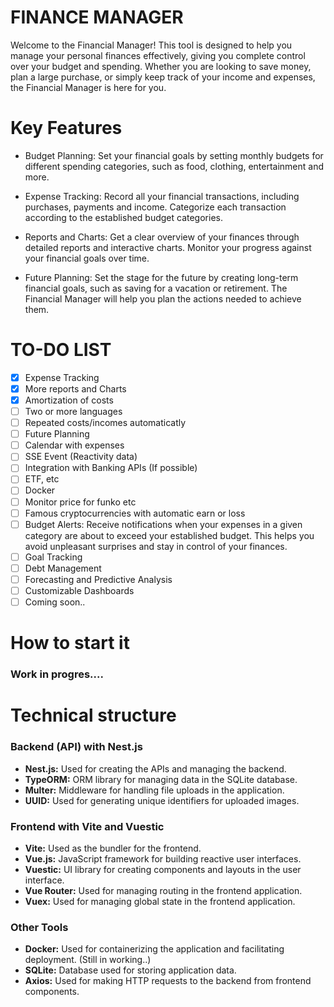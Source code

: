 # FINANCE MANAGER
Welcome to the Financial Manager! This tool is designed to help you manage your personal finances effectively, giving you complete control over your budget and spending. Whether you are looking to save money, plan a large purchase, or simply keep track of your income and expenses, the Financial Manager is here for you.

# Key Features

- Budget Planning: Set your financial goals by setting monthly budgets for different spending categories, such as food, clothing, entertainment and more.

- Expense Tracking: Record all your financial transactions, including purchases, payments and income. Categorize each transaction according to the established budget categories.

- Reports and Charts: Get a clear overview of your finances through detailed reports and interactive charts. Monitor your progress against your financial goals over time.

- Future Planning: Set the stage for the future by creating long-term financial goals, such as saving for a vacation or retirement. The Financial Manager will help you plan the actions needed to achieve them.


# TO-DO LIST

- [X] Expense Tracking
- [X] More reports and Charts
- [X] Amortization of costs
- [ ] Two or more languages
- [ ] Repeated costs/incomes automaticatly
- [ ] Future Planning
- [ ] Calendar with expenses
- [ ] SSE Event (Reactivity data)
- [ ] Integration with Banking APIs (If possible)
- [ ] ETF, etc
- [ ] Docker
- [ ] Monitor price for funko etc
- [ ] Famous cryptocurrencies with automatic earn or loss
- [ ] Budget Alerts: Receive notifications when your expenses in a given category are about to exceed your established budget. This helps you avoid unpleasant surprises and stay in control of your finances.
- [ ] Goal Tracking
- [ ] Debt Management
- [ ] Forecasting and Predictive Analysis
- [ ] Customizable Dashboards
- [ ] Coming soon..

# How to start it
### Work in progres....

# Technical structure

### Backend (API) with Nest.js
- **Nest.js:** Used for creating the APIs and managing the backend.
- **TypeORM:** ORM library for managing data in the SQLite database.
- **Multer:** Middleware for handling file uploads in the application.
- **UUID:** Used for generating unique identifiers for uploaded images.

### Frontend with Vite and Vuestic
- **Vite:** Used as the bundler for the frontend.
- **Vue.js:** JavaScript framework for building reactive user interfaces.
- **Vuestic:** UI library for creating components and layouts in the user interface.
- **Vue Router:** Used for managing routing in the frontend application.
- **Vuex:** Used for managing global state in the frontend application.

### Other Tools
- **Docker:** Used for containerizing the application and facilitating deployment. (Still in working..)
- **SQLite:** Database used for storing application data.
- **Axios:** Used for making HTTP requests to the backend from frontend components.
